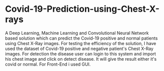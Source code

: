 # Covid-19-Prediction-using-Chest-X-rays

A Deep Learning, Machine Learning and Convolutional Neural Network based solution which can predict the Covid-19 positive and normal patients using Chest X-Ray images.
For testing the efficiency of the solution, I have used the dataset of Covid-19 positive and negative patient's Chest X-Ray images. 
For detection the disease user can login to this system and import his chest image and click on detect disease. It will give the result either it's covid or normal.
For Front-End i used GUI. 
